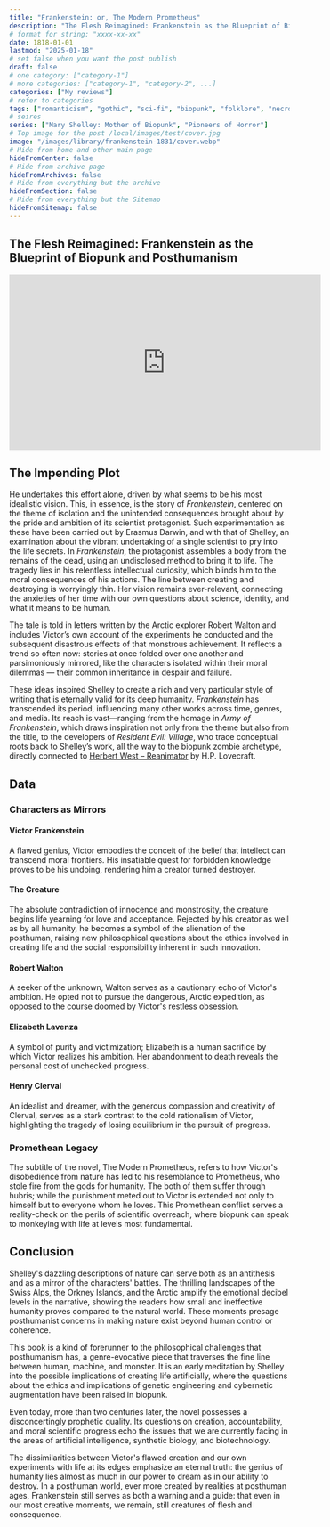 ```yaml
---
title: "Frankenstein: or, The Modern Prometheus"
description: "The Flesh Reimagined: Frankenstein as the Blueprint of Biopunk and Posthumanism"
# format for string: "xxxx-xx-xx"
date: 1818-01-01
lastmod: "2025-01-18"
# set false when you want the post publish
draft: false
# one category: ["category-1"]
# more categories: ["category-1", "category-2", ...]
categories: ["My reviews"]
# refer to categories
tags: ["romanticism", "gothic", "sci-fi", "biopunk", "folklore", "necro fetishism", "humanism", "posthumanism", "zombie", "mary shelley", "luigi galvani"]
# seires
series: ["Mary Shelley: Mother of Biopunk", "Pioneers of Horror"]
# Top image for the post /local/images/test/cover.jpg
image: "/images/library/frankenstein-1831/cover.webp"
# Hide from home and other main page
hideFromCenter: false
# Hide from archive page
hideFromArchives: false
# Hide from everything but the archive
hideFromSection: false
# Hide from everything but the Sitemap
hideFromSitemap: false
---
```

## The Flesh Reimagined: Frankenstein as the Blueprint of Biopunk and Posthumanism

<div class="t_center castration cover p_relative atcScreen">
	<iframe width="560" height="315" src="https://www.youtube.com/embed/xqM2Y-fqjvw?si=wHpx72JacuL099zj" title="YouTube video player" frameborder="0" allow="accelerometer; autoplay; clipboard-write; encrypted-media; gyroscope; picture-in-picture; web-share" referrerpolicy="strict-origin-when-cross-origin" allowfullscreen></iframe>
</div>

## The Impending Plot

He undertakes this effort alone, driven by what seems to be his most idealistic vision. This, in essence, is the story of *Frankenstein*, centered on the theme of isolation and the unintended consequences brought about by the pride and ambition of its scientist protagonist. Such experimentation as these have been carried out by Erasmus Darwin, and with that of Shelley, an examination about the vibrant undertaking of a single scientist to pry into the life secrets. In *Frankenstein*, the protagonist assembles a body from the remains of the dead, using an undisclosed method to bring it to life. The tragedy lies in his relentless intellectual curiosity, which blinds him to the moral consequences of his actions. The line between creating and destroying is worryingly thin. Her vision remains ever-relevant, connecting the anxieties of her time with our own questions about science, identity, and what it means to be human.

The tale is told in letters written by the Arctic explorer Robert Walton and includes Victor’s own account of the experiments he conducted and the subsequent disastrous effects of that monstrous achievement. It reflects a trend so often now: stories at once folded over one another and parsimoniously mirrored, like the characters isolated within their moral dilemmas — their common inheritance in despair and failure.

These ideas inspired Shelley to create a rich and very particular style of writing that is eternally valid for its deep humanity. *Frankenstein* has transcended its period, influencing many other works across time, genres, and media. Its reach is vast—ranging from the homage in *Army of Frankenstein*, which draws inspiration not only from the theme but also from the title, to the developers of *Resident Evil: Village*, who trace conceptual roots back to Shelley’s work, all the way to the biopunk zombie archetype, directly connected to <a href="/library/herbert-west-reanimator-1922/" target="_blank">Herbert West – Reanimator</a> by H.P. Lovecraft.

## Data

### Characters as Mirrors

#### Victor Frankenstein

A flawed genius, Victor embodies the conceit of the belief that intellect can transcend moral frontiers. His insatiable quest for forbidden knowledge proves to be his undoing, rendering him a creator turned destroyer.

#### The Creature

The absolute contradiction of innocence and monstrosity, the creature begins life yearning for love and acceptance. Rejected by his creator as well as by all humanity, he becomes a symbol of the alienation of the posthuman, raising new philosophical questions about the ethics involved in creating life and the social responsibility inherent in such innovation.

#### Robert Walton

A seeker of the unknown, Walton serves as a cautionary echo of Victor's ambition. He opted not to pursue the dangerous, Arctic expedition, as opposed to the course doomed by Victor's restless obsession.

#### Elizabeth Lavenza

A symbol of purity and victimization; Elizabeth is a human sacrifice by which Victor realizes his ambition. Her abandonment to death reveals the personal cost of unchecked progress.

#### Henry Clerval

An idealist and dreamer, with the generous compassion and creativity of Clerval, serves as a stark contrast to the cold rationalism of Victor, highlighting the tragedy of losing equilibrium in the pursuit of progress.

### Promethean Legacy

The subtitle of the novel, The Modern Prometheus, refers to how Victor's disobedience from nature has led to his resemblance to Prometheus, who stole fire from the gods for humanity. The both of them suffer through hubris; while the punishment meted out to Victor is extended not only to himself but to everyone whom he loves. This Promethean conflict serves a reality-check on the perils of scientific overreach, where biopunk can speak to monkeying with life at levels most fundamental.

## Conclusion

Shelley's dazzling descriptions of nature can serve both as an antithesis and as a mirror of the characters' battles. The thrilling landscapes of the Swiss Alps, the Orkney Islands, and the Arctic amplify the emotional decibel levels in the narrative, showing the readers how small and ineffective humanity proves compared to the natural world. These moments presage posthumanist concerns in making nature exist beyond human control or coherence.

This book is a kind of forerunner to the philosophical challenges that posthumanism has, a genre-evocative piece that traverses the fine line between human, machine, and monster. It is an early meditation by Shelley into the possible implications of creating life artificially, where the questions about the ethics and implications of genetic engineering and cybernetic augmentation have been raised in biopunk.

Even today, more than two centuries later, the novel possesses a disconcertingly prophetic quality. Its questions on creation, accountability, and moral scientific progress echo the issues that we are currently facing in the areas of artificial intelligence, synthetic biology, and biotechnology.

The dissimilarities between Victor's flawed creation and our own experiments with life at its edges emphasize an eternal truth: the genius of humanity lies almost as much in our power to dream as in our ability to destroy. In a posthuman world, ever more created by realities at posthuman ages, Frankenstein still serves as both a warning and a guide: that even in our most creative moments, we remain, still creatures of flesh and consequence.
